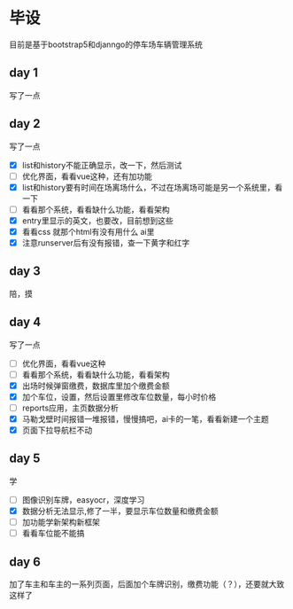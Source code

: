 # 毕设
目前是基于bootstrap5和djanngo的停车场车辆管理系统
## day 1
写了一点  
## day 2
写了一点  
- [x] list和history不能正确显示，改一下，然后测试
- [ ] 优化界面，看看vue这种，还有加功能
- [x] list和history要有时间在场离场什么，不过在场离场可能是另一个系统里，看一下
- [ ] 看看那个系统，看看缺什么功能，看看架构
- [x] entry里显示的英文，也要改，目前想到这些
- [x] 看看css 就那个html有没有用什么 ai里
- [x] 注意runserver后有没有报错，查一下黄字和红字
## day 3
陪，摸
## day 4
写了一点
- [ ] 优化界面，看看vue这种
- [ ] 看看那个系统，看看缺什么功能，看看架构
- [x] 出场时候弹窗缴费，数据库里加个缴费金额
- [x] 加个车位，设置，然后设置里修改车位数量，每小时价格
- [ ] reports应用，主页数据分析
- [x] 马勒戈壁时间报错一堆报错，慢慢搞吧，ai卡的一笔，看看新建一个主题
- [x] 页面下拉导航栏不动
## day 5
学
- [ ] 图像识别车牌，easyocr，深度学习
- [x] 数据分析无法显示,修了一半，要显示车位数量和缴费金额
- [ ] 加功能学新架构新框架
- [ ] 看看车位能不能搞
## day 6
加了车主和车主的一系列页面，后面加个车牌识别，缴费功能（？），还要就大致这样了